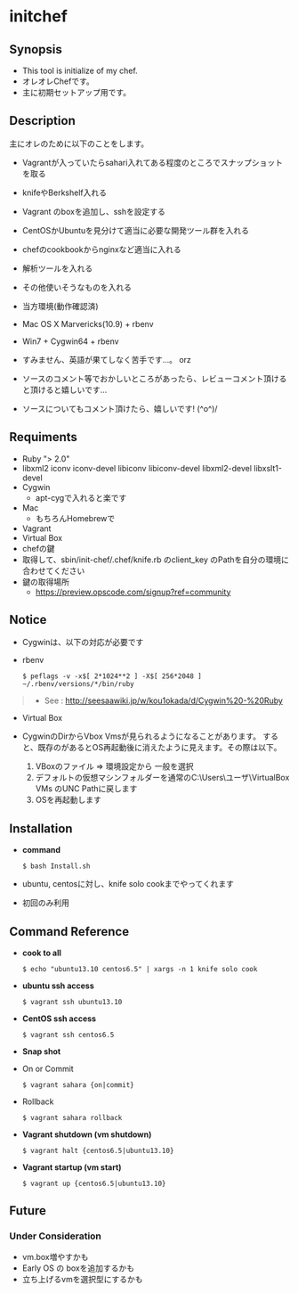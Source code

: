 # initchef

## Synopsis

* This tool is initialize of my chef.
* オレオレChefです。
* 主に初期セットアップ用です。

## Description

主にオレのために以下のことをします。

* Vagrantが入っていたらsahari入れてある程度のところでスナップショットを取る
* knifeやBerkshelf入れる
* Vagrant のboxを追加し、sshを設定する
* CentOSかUbuntuを見分けて適当に必要な開発ツール群を入れる
* chefのcookbookからnginxなど適当に入れる
* 解析ツールを入れる
* その他使いそうなものを入れる

* 当方環境(動作確認済)
 * Mac OS X Marvericks(10.9) + rbenv
 * Win7 + Cygwin64 + rbenv

* すみません、英語が果てしなく苦手です...。 orz
* ソースのコメント等でおかしいところがあったら、レビューコメント頂けると頂けると嬉しいです...
* ソースについてもコメント頂けたら、嬉しいです! (^o^)/

## Requiments

* Ruby "> 2.0"
* libxml2 iconv iconv-devel libiconv libiconv-devel libxml2-devel libxslt1-devel
 * Cygwin
   - apt-cygで入れると楽です
 * Mac
   - もちろんHomebrewで
* Vagrant
* Virtual Box
* chefの鍵
 * 取得して、sbin/init-chef/.chef/knife.rb のclient_key のPathを自分の環境に
合わせてください
 * 鍵の取得場所
    * https://preview.opscode.com/signup?ref=community


## Notice

* Cygwinは、以下の対応が必要です
 * rbenv

    `$ peflags -v -x$[ 2*1024**2 ] -X$[ 256*2048 ] ~/.rbenv/versions/*/bin/ruby`
>  - See : http://seesaawiki.jp/w/kou1okada/d/Cygwin%20-%20Ruby

 * Virtual Box
  - CygwinのDirからVbox Vmsが見られるようになることがあります。
  すると、既存のがあるとOS再起動後に消えたように見えます。その際は以下。

     1.  VBoxのファイル => 環境設定から  一般を選択
     2.  デフォルトの仮想マシンフォルダーを通常のC:\Users\ユーザ\VirtualBox VMs のUNC Pathに戻します
     3.  OSを再起動します

## Installation

* **command**

    `$ bash Install.sh`

 * ubuntu, centosに対し、knife solo cookまでやってくれます
  - 初回のみ利用

## Command Reference

* **cook to all**

    `$ echo "ubuntu13.10 centos6.5" | xargs -n 1 knife solo cook`

* **ubuntu ssh access**

    `$ vagrant ssh ubuntu13.10`

* **CentOS ssh access**

    `$ vagrant ssh centos6.5`

* **Snap shot**

 * On or Commit

    `$ vagrant sahara {on|commit}`

 * Rollback

    `$ vagrant sahara rollback`

* **Vagrant shutdown (vm shutdown)**
 
    `$ vagrant halt {centos6.5|ubuntu13.10}`

* **Vagrant startup (vm start)**

    `$ vagrant up {centos6.5|ubuntu13.10}`


## Future

### Under Consideration

* vm.box増やすかも
* Early OS の boxを追加するかも
* 立ち上げるvmを選択型にするかも
